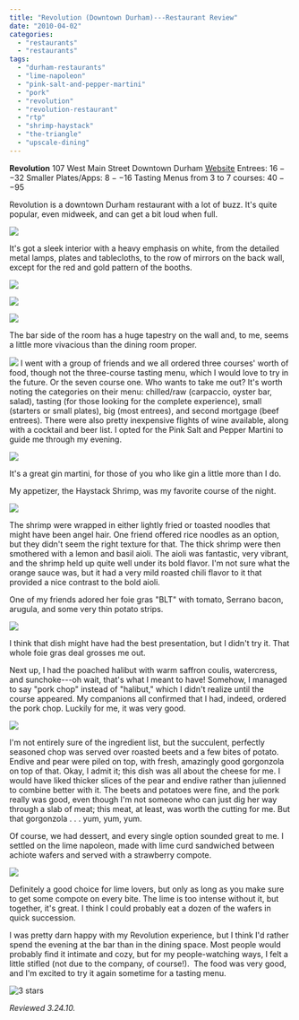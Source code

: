 ```yaml
---
title: "Revolution (Downtown Durham)---Restaurant Review"
date: "2010-04-02"
categories:
  - "restaurants"
  - "restaurants"
tags:
  - "durham-restaurants"
  - "lime-napoleon"
  - "pink-salt-and-pepper-martini"
  - "pork"
  - "revolution"
  - "revolution-restaurant"
  - "rtp"
  - "shrimp-haystack"
  - "the-triangle"
  - "upscale-dining"
---
```


**Revolution** 107 West Main Street Downtown Durham [Website](http://www.revolutionrestaurant.com/Revolution_Durham/Revolution_Enter.html) Entrees: $16--$32 Smaller Plates/Apps: $8--$16 Tasting Menus from 3 to 7 courses: $40--$95

Revolution is a downtown Durham restaurant with a lot of buzz. It's quite popular, even midweek, and can get a bit loud when full.

![](http://www.thegourmez.com/gourmez/photos/revolution01.JPG)

It's got a sleek interior with a heavy emphasis on white, from the detailed metal lamps, plates and tablecloths, to the row of mirrors on the back wall, except for the red and gold pattern of the booths.

![](http://www.thegourmez.com/gourmez/photos/revolution06.JPG)

![](http://www.thegourmez.com/gourmez/photos/revolution12.JPG)

![](http://www.thegourmez.com/gourmez/photos/revolution16.JPG)

The bar side of the room has a huge tapestry on the wall and, to me, seems a little more vivacious than the dining room proper.

![](http://www.thegourmez.com/gourmez/photos/revolution18.JPG)  I went with a group of friends and we all ordered three courses' worth of food, though not the three-course tasting menu, which I would love to try in the future. Or the seven course one. Who wants to take me out? It's worth noting the categories on their menu: chilled/raw (carpaccio, oyster bar, salad), tasting (for those looking for the complete experience), small (starters or small plates), big (most entrees), and second mortgage (beef entrees). There were also pretty inexpensive flights of wine available, along with a cocktail and beer list. I opted for the Pink Salt and Pepper Martini to guide me through my evening.

![](http://www.thegourmez.com/gourmez/photos/revolution07.JPG)

It's a great gin martini, for those of you who like gin a little more than I do.

My appetizer, the Haystack Shrimp, was my favorite course of the night.

![](http://www.thegourmez.com/gourmez/photos/revolution09.JPG)

The shrimp were wrapped in either lightly fried or toasted noodles that might have been angel hair. One friend offered rice noodles as an option, but they didn't seem the right texture for that. The thick shrimp were then smothered with a lemon and basil aioli. The aioli was fantastic, very vibrant, and the shrimp held up quite well under its bold flavor. I'm not sure what the orange sauce was, but it had a very mild roasted chili flavor to it that provided a nice contrast to the bold aioli.

One of my friends adored her foie gras "BLT" with tomato, Serrano bacon, arugula, and some very thin potato strips.

![](http://www.thegourmez.com/gourmez/photos/revolution10.JPG)

I think that dish might have had the best presentation, but I didn't try it. That whole foie gras deal grosses me out.

Next up, I had the poached halibut with warm saffron coulis, watercress, and sunchoke---oh wait, that's what I meant to have! Somehow, I managed to say "pork chop" instead of "halibut," which I didn't realize until the course appeared. My companions all confirmed that I had, indeed, ordered the pork chop. Luckily for me, it was very good.

![](http://www.thegourmez.com/gourmez/photos/revolution11.JPG)

I'm not entirely sure of the ingredient list, but the succulent, perfectly seasoned chop was served over roasted beets and a few bites of potato. Endive and pear were piled on top, with fresh, amazingly good gorgonzola on top of that. Okay, I admit it; this dish was all about the cheese for me. I would have liked thicker slices of the pear and endive rather than julienned to combine better with it. The beets and potatoes were fine, and the pork really was good, even though I'm not someone who can just dig her way through a slab of meat; this meat, at least, was worth the cutting for me. But that gorgonzola . . . yum, yum, yum.

Of course, we had dessert, and every single option sounded great to me. I settled on the lime napoleon, made with lime curd sandwiched between achiote wafers and served with a strawberry compote.

![](http://www.thegourmez.com/gourmez/photos/revolution13.JPG)

Definitely a good choice for lime lovers, but only as long as you make sure to get some compote on every bite. The lime is too intense without it, but together, it's great. I think I could probably eat a dozen of the wafers in quick succession.

I was pretty darn happy with my Revolution experience, but I think I'd rather spend the evening at the bar than in the dining space. Most people would probably find it intimate and cozy, but for my people-watching ways, I felt a little stifled (not due to the company, of course!).  The food was very good, and I'm excited to try it again sometime for a tasting menu.




<div class="caption">

![3 stars](http://s3.amazonaws.com/thegourmez-wpmedia/2009/02/rating_avocado1.gif "rating_avocado1")</div>


_Reviewed 3.24.10._

